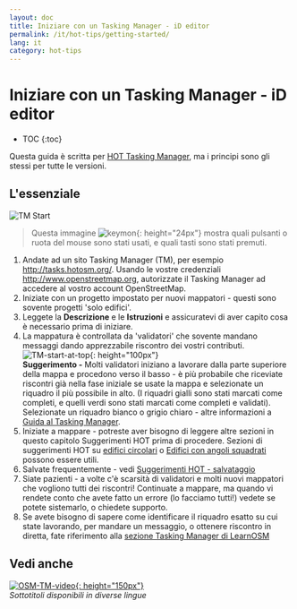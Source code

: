 ```yaml
---
layout: doc
title: Iniziare con un Tasking Manager - iD editor
permalink: /it/hot-tips/getting-started/
lang: it
category: hot-tips
---
```


Iniziare con un Tasking Manager - iD editor
============

- TOC
{:toc}

Questa guida è scritta per [HOT Tasking Manager](http://tasks.hotosm.org/), ma i principi sono gli stessi per tutte le versioni.  

L'essenziale
--------------

![TM Start][]

> Questa immagine ![keymon]{: height="24px"} mostra quali pulsanti o ruota del mouse sono stati usati, e quali tasti sono stati premuti.  

1. Andate ad un sito Tasking Manager (TM), per esempio <http://tasks.hotosm.org/>. Usando le vostre credenziali <http://www.openstreetmap.org>, autorizzate il Tasking Manager ad accedere al vostro account OpenStreetMap.  
2. Iniziate con un progetto impostato per nuovi mappatori - questi sono sovente progetti 'solo edifici'.  
3. Leggete la **Descrizione** e le **Istruzioni** e assicuratevi di aver capito cosa è necessario prima di iniziare. 
4. La mappatura è controllata da 'validatori' che sovente mandano messaggi dando apprezzabile riscontro dei vostri contributi.  
![TM-start-at-top]{: height="100px"}  
**Suggerimento -** Molti validatori iniziano a lavorare dalla parte superiore della mappa e procedono verso il basso - è più probabile che riceviate riscontri già nella fase iniziale se usate la mappa e selezionate un riquadro il più possibile in alto. (I riquadri gialli sono stati marcati come completi, e quelli verdi sono stati marcati come completi e validati). Selezionate un riquadro bianco o grigio chiaro - altre informazioni a [Guida al Tasking Manager](/it/coordination/tasking-manager/).  
5. Iniziate a mappare - potreste aver bisogno di leggere altre sezioni in questo capitolo Suggerimenti HOT prima di procedere. Sezioni di suggerimenti HOT su [edifici circolari](/it/hot-tips/tracing-round-buildings/) o [Edifici con angoli squadrati](/it/hot-tips/tracing-rectangular-buildings/) possono essere utili.  
6.  Salvate frequentemente - vedi [Suggerimenti HOT - salvataggio](/it/hot-tips/saving/)  
4. Siate pazienti - a volte c'è scarsità di validatori e molti nuovi mappatori che vogliono tutti dei riscontri! Continuate a mappare, ma quando vi rendete conto che avete fatto un errore (lo facciamo tutti!) vedete se potete sistemarlo, o chiedete supporto.  
5. Se avete bisogno di sapere come identificare il riquadro esatto su cui state lavorando, per mandare un messaggio, o ottenere riscontro in diretta, fate riferimento alla [sezione Tasking Manager di LearnOSM](/it/coordination/tasking-manager/#referring-to-a-particular-square-when-sending-an-email)   

Vedi anche  
---------

[![OSM-TM-video]{: height="150px"}](https://www.youtube.com/watch?v=_feTGQXLf_M&list=PLb9506_-6FMHZ3nwn9heri3xjQKrSq1hN&index=9 "Humanitarian OpenStreetMap Team - Tasking Manager Tutorial Videos")  
*Sottotitoli disponibili in diverse lingue*  


[TM-start-at-top]:/images/hot-tips/TM-start-at-top-1.png
[TM Start]:/images/hot-tips/tm_start.gif "Tasking Manager selecting a square and loading into the iD editor"
[keymon]:/images/hot-tips/keymon.png
[marcare il lavoro come completato]:/images/hot-tips/mark-task-as-done.png
[OSM-TM-video]: /images/hot-tips/OSM-TM-video.png "Humanitarian OpenStreetMap Team - Tasking Manager Tutorial Videos"